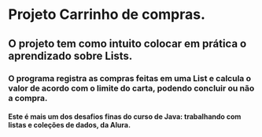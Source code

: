 #  Projeto Carrinho de compras.

## O projeto tem como intuito colocar em prática  o aprendizado sobre Lists.
### O programa  registra as compras feitas em uma List e calcula o valor de acordo com o limite do  carta, podendo concluir ou não a compra.
#### Este  é mais um dos desafios  finas do curso  de Java: trabalhando com listas e coleções de dados, da Alura.
